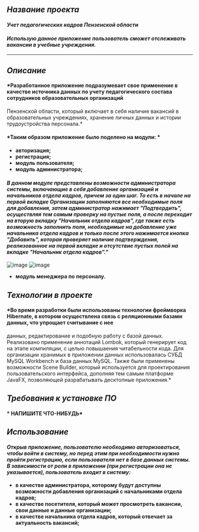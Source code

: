 ## *Название проекта* 
#### *Учет педагогических кадров Пензенской области*
#### *Использую данное приложение пользователь сможет отслеживать вакансии в учебные учреждения.*
-----

## *Описание* 
#### *Разработанное приложение подразумевает свое применение в качестве источника данных по учету педагогического состава сотрудников образовательных организаций 
Пензенской  области, который включает в себя наличие вакансий в образовательных учреждениях, хранение личных данных и истории трудоустройства персонала.*
#### *Таким образом приложение было поделено на модули: *
- **авторизация;** 
- **регистрация;** 
- **модуль пользователя;**
- **модуль администратора;** 
#### *В данном модуле представлены возможности администратора системы, включающие в себя добавление организаций и начальников отдела кадров, причем за один шаг. То есть в начале на первой вкладке Организации заполняются все необходимые поля для добавления, затем администратор нажимает "Подтвердить", осуществляя тем самым проверку на пустые поля, а после переходит на вторую вкладку "Начальник отдела кадров", где также есть возможность заполнить поля, необходимые на добавление уже начальника отдела кадров и только после этого нажимается кнопка "Добавить", которая проверяет наличие подтверждения, реализованное на первой вкладке и отсутствие пустых полей на вкладке "Начальник отдела кадров"."*
![image](https://user-images.githubusercontent.com/77580790/176296164-671e4b0e-e995-43ab-9951-f8587ec08918.png)
![image](https://user-images.githubusercontent.com/77580790/176297335-227c94c4-d791-4ed4-9eb5-b901c311dfa5.png)

- **модуль менеджера по персоналу.**

## *Технологии в проекте*
#### *Во время разработки были использованы технологии фреймворка Hibernate, в котором осуществлена связь с реляционными базами данных, что упрощает считывание с нее 
данных, редактирование и подобную работу с базой данных. Реализовано применение аннотаций Lombok, который генерирует код  на этапе компиляции, с целью повышаения
читабельности кода. Для организации хранимых в приложении данных использовалась СУБД MySQL Workbench и база данных MySQL. Также были применены возможности Scene Builder, 
который используется для проектирования пользовательского интерфейса, дополняя тем самым платформe JavaFX, позволяющей разрабатывать десктопные приложения.*

## *Требования к установке ПО*
#### * НАПИШИТЕ ЧТО-НИБУДЬ*

## *Использование*
#### *Открыв приложение, пользователю необходимо авторизоваться, чтобы войти в систему, но перед этим при необходимости нужно пройти регистрацию, если пользователя нет в базе данных системы. В зависимости от роли в приложении (при регистрации она не указывается), пользователь входит в систему:*
- **в качестве администратора, которому будут доступны возможности добавления организаций с начальниками отдела кадров;** 
- **в качестве посетителя, который может просмотреть вакансии, свои данные и данные организации;** 
- **в качестве начальника отдела кадров, который отвечает за актуальность вакансий;** 
